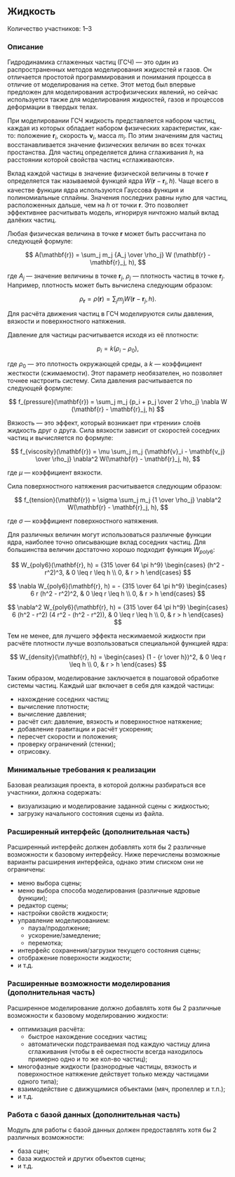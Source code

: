 Жидкость
--------

Количество участников: 1–3

### Описание

Гидродинамика сглаженных частиц (ГСЧ) — это один из распространенных методов
моделирования жидкостей и газов. Он отличается простотой программирования и понимания
процесса в отличие от моделирования на сетке. Этот метод был впервые предложен для
моделирования астрофизических явлений, но сейчас используется также для моделирования
жидкостей, газов и процессов деформации в твердых телах.

При моделировании ГСЧ жидкость представляется набором частиц, каждая из которых обладает
набором физических характеристик, как-то: положение $\mathbf{r}_i$, скорость $\mathbf{v}_i$, масса $m_i$. По этим значениям
для частиц восстанавливается значение физических величин во всех точках простанства.
Для частиц определяется длина сглаживания $h$, на расстоянии которой свойства частиц «сглаживаются».

Вклад каждой частицы в значение физической величины в точке $\mathbf{r}$ определяется
так называемой функцей ядра $W(\mathbf{r} - \mathbf{r}_i, h)$.
Чаще всего в качестве функции ядра используются Гауссова функция и
полиномиальные сплайны. Значения последних равны нулю для частиц, расположенных дальше,
чем на $h$ от точки $\mathbf{r}$. Это позволяет эффективнее расчитывать модель,
игнорируя ничтожно малый вклад далёких частиц.

Любая физическая величина в точке $\mathbf{r}$ может быть рассчитана по следующей формуле:

$$
  A(\mathbf{r}) = \sum_j m_j {A_j \over \rho_j} W (\mathbf{r} - \mathbf{r}_j, h),
$$

где $A_j$ — значение величины в точке $\mathbf{r}_j$, $\rho_j$ — плотность частиц в точке $\mathbf{r}_j$.
Например, плотность может быть вычислена следующим образом:

$$
  \rho_\mathbf{r} = \rho(\mathbf{r}) = \sum_j m_j W (\mathbf{r} - \mathbf{r}_j, h).
$$

Для расчёта движения частиц в ГСЧ моделируются силы давления, вязкости и поверхностного натяжения.

Давление для частицы расчитывается исходя из её плотности:

$$
  p_i = k (\rho_i - \rho_0),
$$

где $\rho_0$ — это плотность окружающей среды, а $k$ — коэффициент жесткости (сжимаемости). Этот параметр необязателен, но позволяет точнее настроить
систему. Сила давления расчитывается по следующей формуле:

$$
  f_{pressure}(\mathbf{r}) = \sum_j m_j {p_i + p_j \over 2 \rho_j} \nabla W (\mathbf{r} - \mathbf{r}_j, h)
$$

Вязкость — это эффект, который возникает при «трении» слоёв жидкость друг о друга. Сила вязкости
зависит от скоростей соседних частиц и вычисляется по формуле:

$$
  f_{viscosity}(\mathbf{r}) = \mu \sum_j m_j {\mathbf{v}_i - \mathbf{v_j} \over \rho_j} \nabla^2 W(\mathbf{r} - \mathbf{r}_j, h),
$$

где $\mu$ — коэффициент вязкости.

Сила поверхностного натяжения расчитывается следующим образом:

$$
  f_{tension}(\mathbf{r}) = \sigma \sum_j m_j {1 \over \rho_j} \nabla^2 W(\mathbf{r} - \mathbf{r}_j, h),
$$

где $\sigma$ — коэффициент поверхностного натяжения.

Для различных величин могут использоваться различные функции ядра, наиболее точно описывающие вклад
соседних частиц. Для большинства величин достаточно хорошо подходит функция $W_{poly6}$:

$$
  W_{poly6}(\mathbf{r}, h)
  = {315 \over 64 \pi h^9}
  \begin{cases}
    (h^2 - r^2)^3,  & 0 \leq r \leq h \\
    0,              & r > h
  \end{cases}
$$

$$
  \nabla W_{poly6}(\mathbf{r}, h)
  = - {315 \over 64 \pi h^9}
  \begin{cases}
    6 r (h^2 - r^2)^2,  & 0 \leq r \leq h \\
    0,              & r > h
  \end{cases}
$$

$$
  \nabla^2 W_{poly6}(\mathbf{r}, h)
  = {315 \over 64 \pi h^9}
  \begin{cases}
    6 (h^2 - r^2) (4 r^2 - (h^2 - r^2)), & 0 \leq r \leq h \\
    0,                 & r > h
  \end{cases}
$$

Тем не менее, для лучшего эффекта несжимаемой жидкости при расчёте плотности лучше возпользоваться специальной
функцией ядра:

$$
  W_{density}(\mathbf{r}, h) =
  \begin{cases}
    (1 - {r \over h})^2,  & 0 \leq r \leq h \\
    0,                    & r > h
  \end{cases}
$$

Таким образом, моделирование заключается в пошаговой обработке системы частиц. Каждый шаг включает в себя для
каждой частицы:

- нахождение соседних частиц;
- вычисление плотности;
- вычисление давления;
- расчёт сил: давление, вязкость и поверхностное натяжение;
- добавление гравитации и расчёт ускорения;
- пересчет скорости и положения;
- проверку ограничений (стенки);
- отрисовку.

### Минимальные требования к реализации

Базовая реализация проекта, в которой должны разбираться все участники, должна содержать:

- визуализацию и моделирование заданной сцены с жидкостью;
- загрузку начального состояния сцены из файла.

### Расширенный интерфейс (дополнительная часть)

Расширенный интерфейс должен добавлять хотя бы 2 различные возможности к базовому интерфейсу.
Ниже перечислены возможные варианты расширения интерфейса, однако этим списком они не ограничены:

- меню выбора сцены;
- меню выбора способа моделирования (различные ядровые функции);
- редактор сцены;
- настройки свойств жидкости;
- управление моделированием:
    - пауза/продолжение;
    - ускорение/замедление;
    - перемотка;
- интерфейс сохранения/загрузки текущего состояния сцены;
- отображение поверхности жидкости;
- и т.д.

### Расширенные возможности моделирования (дополнительная часть)

Расширенное моделирование должно добавлять хотя бы 2 различные возможности к базовому
моделированию жидкости:

- оптимизация расчёта:
    - быстрое нахождение соседних частиц;
    - автоматически подстраиваемая под каждую частицу длина сглаживания (чтобы в
      её окрестности всегда находилось примерно одно и то же кол-во частиц);
- многофазные жидкости (разнородные частицы, вязкость и поверхностное натяжение
  действует только между частицами одного типа);
- взаимодействие с движущимися объектами (мяч, пропеллер и т.п.);
- и т.д.

### Работа с базой данных (дополнительная часть)

Модуль для работы с базой данных должен предоставлять хотя бы 2 различных возможности:

- база сцен;
- база жидкостей и других объектов сцены;
- и т.д.

